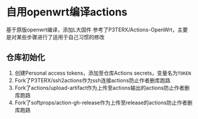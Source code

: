 # 自用openwrt编译actions
基于原版openwrt编译，添加L大固件
参考了P3TERX/Actions-OpenWrt，主要是对某些步骤进行了适用于自己习惯的修改

## 仓库初始化
1. 创建Personal access tokens，添加至仓库Actions secrets，变量名为```TOKEN```
2. Fork了P3TERX/ssh2actions作为ssh连接actions防止作者删库跑路
3. Fork了actions/upload-artifact作为上传至actions输出的actions防止作者删库跑路
4. Fork了softprops/action-gh-release作为上传至release的actions防止作者删库跑路
